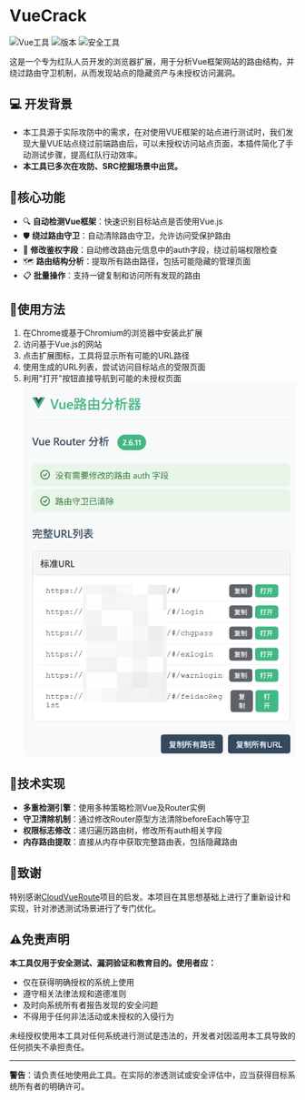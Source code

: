 # VueCrack

![Vue工具](https://img.shields.io/badge/Vue-Router-41b883)
![版本](https://img.shields.io/badge/版本-1.1-blue)
![安全工具](https://img.shields.io/badge/安全-渗透测试-red)

这是一个专为红队人员开发的浏览器扩展，用于分析Vue框架网站的路由结构，并绕过路由守卫机制，从而发现站点的隐藏资产与未授权访问漏洞。

## 💻 开发背景
- 本工具源于实际攻防中的需求，在对使用VUE框架的站点进行测试时，我们发现大量VUE站点绕过前端路由后，可以未授权访问站点页面，本插件简化了手动测试步骤，提高红队行动效率。
- **本工具已多次在攻防、SRC挖掘场景中出货。**


## 📝核心功能

- 🔍 **自动检测Vue框架**：快速识别目标站点是否使用Vue.js
- 🛡️ **绕过路由守卫**：自动清除路由守卫，允许访问受保护路由
- 🔑 **修改鉴权字段**：自动修改路由元信息中的auth字段，绕过前端权限检查
- 🗺️ **路由结构分析**：提取所有路由路径，包括可能隐藏的管理页面
- 📋 **批量操作**：支持一键复制和访问所有发现的路由

## 🔧使用方法

1. 在Chrome或基于Chromium的浏览器中安装此扩展
2. 访问基于Vue.js的网站
3. 点击扩展图标，工具将显示所有可能的URL路径
4. 使用生成的URL列表，尝试访问目标站点的受限页面
5. 利用"打开"按钮直接导航到可能的未授权页面
![img.png](img.png)

## 📄技术实现

- **多重检测引擎**：使用多种策略检测Vue及Router实例
- **守卫清除机制**：通过修改Router原型方法清除beforeEach等守卫
- **权限标志修改**：递归遍历路由树，修改所有auth相关字段
- **内存路由提取**：直接从内存中获取完整路由表，包括隐藏路由


## 🙏致谢

特别感谢[CloudVueRoute](https://github.com/cloud-jie/CloudVueRoute)项目的启发。本项目在其思想基础上进行了重新设计和实现，针对渗透测试场景进行了专门优化。

## ⚠️免责声明

**本工具仅用于安全测试、漏洞验证和教育目的。使用者应：**
- 仅在获得明确授权的系统上使用
- 遵守相关法律法规和道德准则
- 及时向系统所有者报告发现的安全问题
- 不得用于任何非法活动或未授权的入侵行为

未经授权使用本工具对任何系统进行测试是违法的，开发者对因滥用本工具导致的任何损失不承担责任。


---

**警告**：请负责任地使用此工具。在实际的渗透测试或安全评估中，应当获得目标系统所有者的明确许可。
